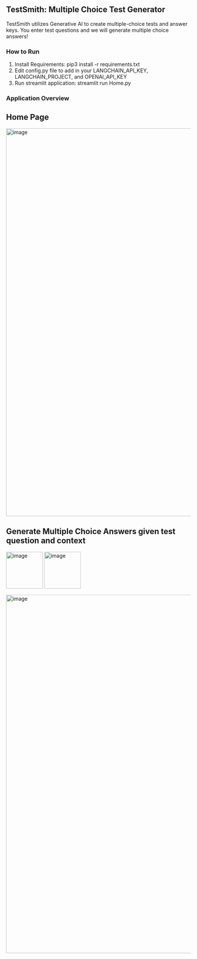 ## TestSmith: Multiple Choice Test Generator

TestSmith utilizes Generative AI to create multiple-choice tests and answer keys. You enter test questions and we will generate multiple choice answers!

### How to Run
1. Install Requirements: pip3 install -r requirements.txt
2. Edit config.py file to add in your LANGCHAIN_API_KEY, LANGCHAIN_PROJECT, and OPENAI_API_KEY
2. Run streamlit application: streamlit run Home.py

### Application Overview

## Home Page
<img width="1056" alt="image" src="https://github.com/user-attachments/assets/1c5c56f5-6478-4cad-9a38-1d989a8343dd">

## Generate Multiple Choice Answers given test question and context
<p float="left">
  <img width="100" alt="image" src="https://github.com/user-attachments/assets/e90488b9-9d1a-4570-95ff-bae307c05f62">
  <img width="100" alt="image" src="https://github.com/user-attachments/assets/e90488b9-9d1a-4570-95ff-bae307c05f62">
</p>


  <img width="976" alt="image" src="https://github.com/user-attachments/assets/121a35ff-01d0-42aa-935b-e89964352ab7"> 
